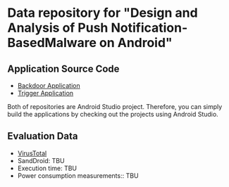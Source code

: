 # Data repository for "Design and Analysis of Push Notification-BasedMalware on Android"

## Application Source Code
* [Backdoor Application](https://github.com/rymuff/os-app-backdoor)
* [Trigger Application](https://github.com/rymuff/os-app-attacker)

Both of repositories are Android Studio project. Therefore, you can simply build the applications by checking out the projects using Android Studio.

## Evaluation Data
* [VirusTotal](https://goo.gl/5vOeuG)
* SandDroid: TBU
* Execution time: TBU
* Power consumption measurements:: TBU
